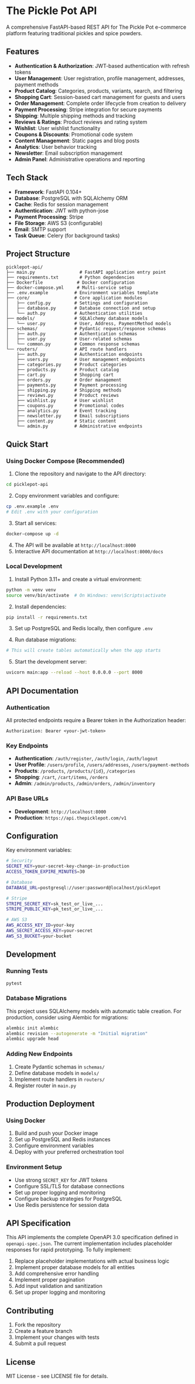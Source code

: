 # The Pickle Pot API

A comprehensive FastAPI-based REST API for The Pickle Pot e-commerce platform featuring traditional pickles and spice powders.

## Features

- **Authentication & Authorization**: JWT-based authentication with refresh tokens
- **User Management**: User registration, profile management, addresses, payment methods
- **Product Catalog**: Categories, products, variants, search, and filtering
- **Shopping Cart**: Session-based cart management for guests and users
- **Order Management**: Complete order lifecycle from creation to delivery
- **Payment Processing**: Stripe integration for secure payments
- **Shipping**: Multiple shipping methods and tracking
- **Reviews & Ratings**: Product reviews and rating system
- **Wishlist**: User wishlist functionality
- **Coupons & Discounts**: Promotional code system
- **Content Management**: Static pages and blog posts
- **Analytics**: User behavior tracking
- **Newsletter**: Email subscription management
- **Admin Panel**: Administrative operations and reporting

## Tech Stack

- **Framework**: FastAPI 0.104+
- **Database**: PostgreSQL with SQLAlchemy ORM
- **Cache**: Redis for session management
- **Authentication**: JWT with python-jose
- **Payment Processing**: Stripe
- **File Storage**: AWS S3 (configurable)
- **Email**: SMTP support
- **Task Queue**: Celery (for background tasks)

## Project Structure

```
picklepot-api/
├── main.py                 # FastAPI application entry point
├── requirements.txt        # Python dependencies
├── Dockerfile             # Docker configuration
├── docker-compose.yml     # Multi-service setup
├── .env.example          # Environment variables template
├── core/                 # Core application modules
│   ├── config.py         # Settings and configuration
│   ├── database.py       # Database connection and setup
│   └── auth.py           # Authentication utilities
├── models/               # SQLAlchemy database models
│   └── user.py           # User, Address, PaymentMethod models
├── schemas/              # Pydantic request/response schemas
│   ├── auth.py           # Authentication schemas
│   ├── user.py           # User-related schemas
│   └── common.py         # Common response schemas
└── routers/              # API route handlers
    ├── auth.py           # Authentication endpoints
    ├── users.py          # User management endpoints
    ├── categories.py     # Product categories
    ├── products.py       # Product catalog
    ├── cart.py           # Shopping cart
    ├── orders.py         # Order management
    ├── payments.py       # Payment processing
    ├── shipping.py       # Shipping methods
    ├── reviews.py        # Product reviews
    ├── wishlist.py       # User wishlist
    ├── coupons.py        # Promotional codes
    ├── analytics.py      # Event tracking
    ├── newsletter.py     # Email subscriptions
    ├── content.py        # Static content
    └── admin.py          # Administrative endpoints
```

## Quick Start

### Using Docker Compose (Recommended)

1. Clone the repository and navigate to the API directory:

```bash
cd picklepot-api
```

2. Copy environment variables and configure:

```bash
cp .env.example .env
# Edit .env with your configuration
```

3. Start all services:

```bash
docker-compose up -d
```

4. The API will be available at `http://localhost:8000`
5. Interactive API documentation at `http://localhost:8000/docs`

### Local Development

1. Install Python 3.11+ and create a virtual environment:

```bash
python -m venv venv
source venv/bin/activate  # On Windows: venv\Scripts\activate
```

2. Install dependencies:

```bash
pip install -r requirements.txt
```

3. Set up PostgreSQL and Redis locally, then configure `.env`

4. Run database migrations:

```bash
# This will create tables automatically when the app starts
```

5. Start the development server:

```bash
uvicorn main:app --reload --host 0.0.0.0 --port 8000
```

## API Documentation

### Authentication

All protected endpoints require a Bearer token in the Authorization header:

```
Authorization: Bearer <your-jwt-token>
```

### Key Endpoints

- **Authentication**: `/auth/register`, `/auth/login`, `/auth/logout`
- **User Profile**: `/users/profile`, `/users/addresses`, `/users/payment-methods`
- **Products**: `/products`, `/products/{id}`, `/categories`
- **Shopping**: `/cart`, `/cart/items`, `/orders`
- **Admin**: `/admin/products`, `/admin/orders`, `/admin/inventory`

### API Base URLs

- **Development**: `http://localhost:8000`
- **Production**: `https://api.thepicklepot.com/v1`

## Configuration

Key environment variables:

```bash
# Security
SECRET_KEY=your-secret-key-change-in-production
ACCESS_TOKEN_EXPIRE_MINUTES=30

# Database
DATABASE_URL=postgresql://user:password@localhost/picklepot

# Stripe
STRIPE_SECRET_KEY=sk_test_or_live_...
STRIPE_PUBLIC_KEY=pk_test_or_live_...

# AWS S3
AWS_ACCESS_KEY_ID=your-key
AWS_SECRET_ACCESS_KEY=your-secret
AWS_S3_BUCKET=your-bucket
```

## Development

### Running Tests

```bash
pytest
```

### Database Migrations

This project uses SQLAlchemy models with automatic table creation. For production, consider using Alembic for migrations:

```bash
alembic init alembic
alembic revision --autogenerate -m "Initial migration"
alembic upgrade head
```

### Adding New Endpoints

1. Create Pydantic schemas in `schemas/`
2. Define database models in `models/`
3. Implement route handlers in `routers/`
4. Register router in `main.py`

## Production Deployment

### Using Docker

1. Build and push your Docker image
2. Set up PostgreSQL and Redis instances
3. Configure environment variables
4. Deploy with your preferred orchestration tool

### Environment Setup

- Use strong `SECRET_KEY` for JWT tokens
- Configure SSL/TLS for database connections
- Set up proper logging and monitoring
- Configure backup strategies for PostgreSQL
- Use Redis persistence for session data

## API Specification

This API implements the complete OpenAPI 3.0 specification defined in `openapi-spec.json`. The current implementation includes placeholder responses for rapid prototyping. To fully implement:

1. Replace placeholder implementations with actual business logic
2. Implement proper database models for all entities
3. Add comprehensive error handling
4. Implement proper pagination
5. Add input validation and sanitization
6. Set up proper logging and monitoring

## Contributing

1. Fork the repository
2. Create a feature branch
3. Implement your changes with tests
4. Submit a pull request

## License

MIT License - see LICENSE file for details.
